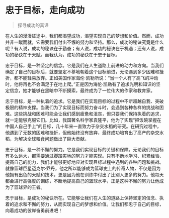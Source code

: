 # 忠于目标，走向成功
> 探寻成功的真谛

在人生的漫漫征途中，我们都渴望成功，渴望实现自己的梦想和价值。然而，成功并非一蹴而就，它需要我们付出不懈的努力和坚持。那么，成功的秘诀究竟是什么呢？有人说，成功的秘诀在于勤奋；有人说，成功的秘诀在于机遇；还有人说，成功的秘诀在于天赋。而我认为，成功的秘诀在于忠于目标。

忠于目标，是一种坚定的信念。它是我们在人生道路上前进的动力和方向。当我们确定了自己的目标后，就要坚定不移地朝着这个目标前进，无论遇到多少困难和挫折，都不能轻易放弃。正如美国作家海伦·凯勒所说：“当一个人有了高飞的冲动时，他将再也不会满足于在地上爬。”正是因为海伦·凯勒有了追求光明和知识的坚定信念，她才能够在黑暗中不断摸索，最终成为了一位伟大的作家和教育家。

忠于目标，是一种执着的追求。它是我们在实现目标的过程中不断超越自我、突破极限的精神支撑。当我们为了实现目标而努力奋斗时，会遇到各种各样的挑战和困难。这些挑战和困难可能会让我们感到疲惫和沮丧，但只要我们保持执着的追求，就一定能够克服它们。比如，我国著名科学家袁隆平，他为了实现“把饭碗掌握在中国人自己手上”的目标，几十年来一直致力于杂交水稻的研究。在研究过程中，他遇到了无数的困难和挫折，但他始终没有放弃，最终成功培育出了高产的杂交水稻，为解决全球粮食问题做出了巨大贡献。

忠于目标，是一种不懈的努力。它是我们实现目标的关键和保障。无论我们的目标有多么远大，都需要通过脚踏实地的努力才能实现。只有不断地学习、积累经验、提高自己的能力，我们才能够更好地应对实现目标过程中遇到的各种问题和挑战。就像篮球巨星迈克尔·乔丹，他之所以能够成为篮球史上的传奇人物，不仅是因为他拥有出色的天赋和技术，更是因为他在训练中付出了比别人更多的努力。他每天都会进行高强度的训练，不断地提高自己的篮球水平，正是这种不懈的努力让他成为了篮球界的王者。

忠于目标，是成功的秘诀所在。它能够让我们在人生的道路上保持坚定的信念、执着的追求和不懈的努力，从而实现自己的梦想和价值。让我们都忠于自己的目标，向着成功的彼岸奋勇前进吧！